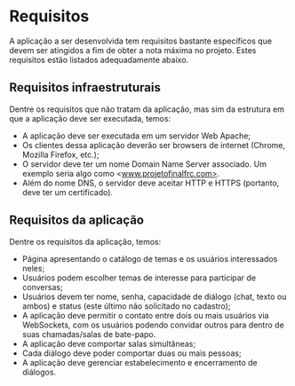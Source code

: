 # Requisitos

A aplicação a ser desenvolvida tem requisitos bastante específicos que devem ser atingidos a fim de obter a nota máxima no projeto. Estes requisitos estão listados adequadamente abaixo.

## Requisitos infraestruturais

Dentre os requisitos que não tratam da aplicação, mas sim da estrutura em que a aplicação deve ser executada, temos:

- A aplicação deve ser executada em um servidor Web Apache;
- Os clientes dessa aplicação deverão ser browsers de internet (Chrome, Mozilla Firefox, etc.);
- O servidor deve ter um nome Domain Name Server associado. Um exemplo seria algo como <www.projetofinalfrc.com>.
- Além do nome DNS, o servidor deve aceitar HTTP e HTTPS (portanto, deve ter um certificado).

## Requisitos da aplicação

Dentre os requisitos da aplicação, temos:

- Página apresentando o catálogo de temas e os usuários interessados neles;
- Usuários podem escolher temas de interesse para participar de conversas;
- Usuários devem ter nome, senha, capacidade de diálogo (chat, texto ou ambos) e status (este último não solicitado no cadastro);
- A aplicação deve permitir o contato entre dois ou mais usuários via WebSockets, com os usuários podendo convidar outros para dentro de suas chamadas/salas de bate-papo.
- A aplicação deve comportar salas simultâneas;
- Cada diálogo deve poder comportar duas ou mais pessoas;
- A aplicação deve gerenciar estabelecimento e encerramento de diálogos.
